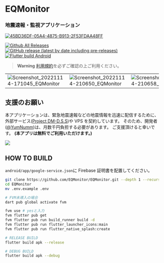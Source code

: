 # EQMonitor

### 地震速報・監視アプリケーション

[![45BD36DF-05A4-4875-B913-2F53FDAA48FF](https://user-images.githubusercontent.com/73390859/183258345-ac71c9ca-b794-4c00-bd7d-a9a20693464e.png)](https://github.com/EQMonitor/EQMonitor)

[![Github All Releases](https://img.shields.io/github/downloads/EQMonitor/EQMonitor/total.svg)](https://github.com/EQMonitor/EQMonitor/tags)
[![GitHub release (latest by date including pre-releases)](https://img.shields.io/github/v/release/EQMonitor/EQMonitor?color=blue&include_prereleases&label=Release)](https://github.com/EQMonitor/EQMonitor/releases/latest)
[![Flutter build Android](https://github.com/EQMonitor/EQMonitor/actions/workflows/android-release.yaml/badge.svg)](https://github.com/EQMonitor/EQMonitor/actions/workflows/android-release.yaml)

> **Warning** [利用規約](https://github.com/EQMonitor/EQMonitor/blob/main/assets/docs/term_of_service.md)を必ずご確認の上ご利用ください。

|                                                                                                                                                |                                                                                                                                                |                                                                                                                                                |
| ---------------------------------------------------------------------------------------------------------------------------------------------- | ---------------------------------------------------------------------------------------------------------------------------------------------- | ---------------------------------------------------------------------------------------------------------------------------------------------- |
| ![Screenshot_20221114-171045_EQMonitor](https://user-images.githubusercontent.com/73390859/201656094-c98e6942-489d-48dc-9ff5-80aa6d9e6247.png) | ![Screenshot_20221114-210650_EQMonitor](https://user-images.githubusercontent.com/73390859/201656208-87ae0eed-bf39-47d4-8003-9745ffba56c2.png) | ![Screenshot_20221114-210658_EQMonitor](https://user-images.githubusercontent.com/73390859/201656236-70d20f7c-6870-4d0f-a7d0-17777e6b276b.png) |

## 支援のお願い

本アプリケーションは、緊急地震速報などの地震情報を迅速に配信するために、外部サービス([Project DM-D.S.S](https://dmdata.jp/))や VPS を契約しています。
そのため、開発者([@YumNumm](https://github.com/YumNumm))は、月数千円負担する必要があります。
ご支援頂けると幸いです。
**(本アプリは無料でご利用いただけます。)**

[![](https://user-images.githubusercontent.com/73390859/201659680-63768eda-b774-4709-9c89-0e71771f6135.jpeg)](https://www.buymeacoffee.com/mgmg)

## HOW TO BUILD

`android/app/google-service.json`に Firebase 証明書を配置してください。

```bash
git clone https://github.com/EQMonitor/EQMonitor.git --depth 1 --recursive
cd EQMonitor
mv .env.example .env

# FVM未導入の場合
dart pub global activate fvm

fvm use # yesと入力
fvm flutter pub get
fvm flutter pub run build_runner build -d
fvm flutter pub run flutter_launcher_icons:main
fvm flutter pub run flutter_native_splash:create

# RELEASE BUILD
flutter build apk --release

# DEBUG BUILD
flutter build apk --debug
```
